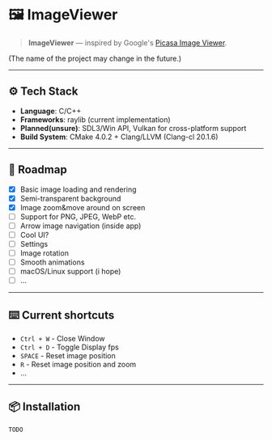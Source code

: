# 🖼️ ImageViewer

> **ImageViewer** — inspired by Google's [Picasa Image Viewer](https://en.wikipedia.org/wiki/Picasa).

(The name of the project may change in the future.)

---

## ⚙️ Tech Stack

- **Language**: C/C++  
- **Frameworks**: raylib (current implementation)
- **Planned(unsure)**: SDL3/Win API, Vulkan for cross-platform support
- **Build System**: CMake 4.0.2 + Clang/LLVM (Clang-cl 20.1.6)

---

## 🚧 Roadmap

- [x] Basic image loading and rendering
- [x] Semi-transparent background
- [x] Image zoom&move around on screen
- [ ] Support for PNG, JPEG, WebP etc.
- [ ] Arrow image navigation (inside app)
- [ ] Cool UI?
- [ ] Settings
- [ ] Image rotation
- [ ] Smooth animations
- [ ] macOS/Linux support (i hope)
- [ ] ...

---

## ⌨️ Current shortcuts

- `Ctrl + W` - Close Window
- `Ctrl + D` - Toggle Display fps
- `SPACE` - Reset image position
- `R` - Reset image position and zoom
- ...

---

## 📦 Installation

```sh
TODO
```
